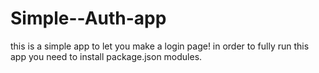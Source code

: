 # Simple--Auth-app
this is a simple app to let you make a login page!
in order to fully run this app you need to install package.json modules.
